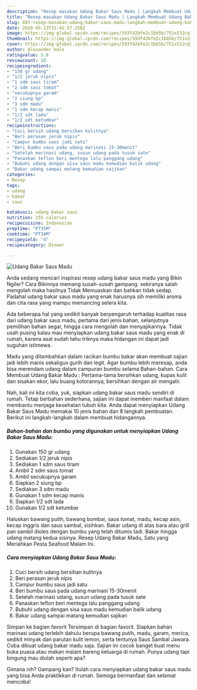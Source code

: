 ```yaml
---
description: "Resep masakan Udang Bakar Saus Madu | Langkah Membuat Udang Bakar Saus Madu Yang Mudah Dan Praktis"
title: "Resep masakan Udang Bakar Saus Madu | Langkah Membuat Udang Bakar Saus Madu Yang Mudah Dan Praktis"
slug: 897-resep-masakan-udang-bakar-saus-madu-langkah-membuat-udang-bakar-saus-madu-yang-mudah-dan-praktis
date: 2020-05-13T15:42:57.258Z
image: https://img-global.cpcdn.com/recipes/593f42bfe2c1bb5b/751x532cq70/udang-bakar-saus-madu-foto-resep-utama.jpg
thumbnail: https://img-global.cpcdn.com/recipes/593f42bfe2c1bb5b/751x532cq70/udang-bakar-saus-madu-foto-resep-utama.jpg
cover: https://img-global.cpcdn.com/recipes/593f42bfe2c1bb5b/751x532cq70/udang-bakar-saus-madu-foto-resep-utama.jpg
author: Alexander Hale
ratingvalue: 3.8
reviewcount: 10
recipeingredient:
- "150 gr udang"
- "1/2 jeruk nipis"
- "1 sdm saus tiram"
- "2 sdm saus tomat"
- "secukupnya garam"
- "2 siung bp"
- "3 sdm madu"
- "1 sdm kecap manis"
- "1/2 sdt lada"
- "1/2 sdt ketumbar"
recipeinstructions:
- "Cuci bersih udang bersihan kulitnya"
- "Beri perasan jeruk nipis"
- "Campur bumbu saus jadi satu"
- "Beri bumbu saus pada udang marinasi 15-30menit"
- "Setelah marinasi udang, susun udang pada tusuk sate"
- "Panaskan teflon beri mentega lalu panggang udang"
- "Bubuhi udang dengan sisa saus madu kemudian balik udang"
- "Bakar udang sampai matang kemudian sajikan"
categories:
- Resep
tags:
- udang
- bakar
- saus

katakunci: udang bakar saus 
nutrition: 255 calories
recipecuisine: Indonesian
preptime: "PT35M"
cooktime: "PT34M"
recipeyield: "4"
recipecategory: Dinner

---
```



![Udang Bakar Saus Madu](https://img-global.cpcdn.com/recipes/593f42bfe2c1bb5b/751x532cq70/udang-bakar-saus-madu-foto-resep-utama.jpg)

Anda sedang mencari inspirasi resep udang bakar saus madu yang Bikin Ngiler? Cara Bikinnya memang susah-susah gampang. sekiranya salah mengolah maka hasilnya Tidak Memuaskan dan bahkan tidak sedap. Padahal udang bakar saus madu yang enak harusnya sih memiliki aroma dan cita rasa yang mampu memancing selera kita.

Ada beberapa hal yang sedikit banyak berpengaruh terhadap kualitas rasa dari udang bakar saus madu, pertama dari jenis bahan, selanjutnya pemilihan bahan segar, hingga cara mengolah dan menyajikannya. Tidak usah pusing kalau mau menyiapkan udang bakar saus madu yang enak di rumah, karena asal sudah tahu triknya maka hidangan ini dapat jadi suguhan istimewa.

Madu yang ditambahkan dalam racikan bumbu bakar akan membuat sajian jadi lebih manis sekaligus gurih dan legit. Agar bumbu lebih meresap, anda bisa merendam udang dalam campuran bumbu selama Bahan-bahan. Cara Membuat Udang Bakar Madu : Pertama-tama bersihkan udang, kupas kulit dan sisakan ekor, lalu buang kotorannya, bersihkan dengan air mengalir.


Nah, kali ini kita coba, yuk, siapkan udang bakar saus madu sendiri di rumah. Tetap berbahan sederhana, sajian ini dapat memberi manfaat dalam membantu menjaga kesehatan tubuh kita. Anda dapat menyiapkan Udang Bakar Saus Madu memakai 10 jenis bahan dan 8 langkah pembuatan. Berikut ini langkah-langkah dalam membuat hidangannya.

<!--inarticleads1-->

##### Bahan-bahan dan bumbu yang digunakan untuk menyiapkan Udang Bakar Saus Madu:

1. Gunakan 150 gr udang
1. Sediakan 1/2 jeruk nipis
1. Sediakan 1 sdm saus tiram
1. Ambil 2 sdm saus tomat
1. Ambil secukupnya garam
1. Siapkan 2 siung bp
1. Sediakan 3 sdm madu
1. Gunakan 1 sdm kecap manis
1. Siapkan 1/2 sdt lada
1. Gunakan 1/2 sdt ketumbar


Haluskan bawang putih, bawang bombai, saus tomat, madu, kecap asin, kecap inggris dan saus sambal, sisihkan. Bakar udang di atas bara atau grill pan sambil dioles dengan bumbu yang telah ditumis tadi. Bakar hingga udang matang kedua sisinya. Resep Udang Bakar Madu, Satu yang Meriahkan Pesta Seafood Malam Ini. 

<!--inarticleads2-->

##### Cara menyiapkan Udang Bakar Saus Madu:

1. Cuci bersih udang bersihan kulitnya
1. Beri perasan jeruk nipis
1. Campur bumbu saus jadi satu
1. Beri bumbu saus pada udang marinasi 15-30menit
1. Setelah marinasi udang, susun udang pada tusuk sate
1. Panaskan teflon beri mentega lalu panggang udang
1. Bubuhi udang dengan sisa saus madu kemudian balik udang
1. Bakar udang sampai matang kemudian sajikan


Simpan ke bagian favorit Tersimpan di bagian favorit. Siapkan bahan marinasi udang terlebih dahulu berupa bawang putih, madu, garam, merica, sedikit minyak dan parutan kulit lemon, serta tentunya Saus Sambal Jawara. Coba dibuat udang bakar madu saja. Sajian ini cocok banget buat menu buka puasa atau makan malam bareng keluarga di rumah. Punya udang tapi bingung mau diolah seperti apa? 

Gimana nih? Gampang kan? Itulah cara menyiapkan udang bakar saus madu yang bisa Anda praktikkan di rumah. Semoga bermanfaat dan selamat mencoba!
